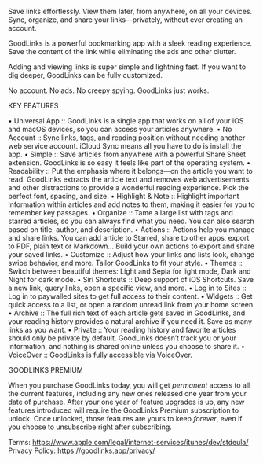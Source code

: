 Save links effortlessly. View them later, from anywhere, on all your devices. Sync, organize, and share your links—privately, without ever creating an account.

GoodLinks is a powerful bookmarking app with a sleek reading experience. Save the content of the link while eliminating the ads and other clutter.

Adding and viewing links is super simple and lightning fast. If you want to dig deeper, GoodLinks can be fully customized.

No account. No ads. No creepy spying. GoodLinks just works.

KEY FEATURES

• Universal App :: GoodLinks is a single app that works on all of your iOS and macOS devices, so you can access your articles anywhere.
• No Account :: Sync links, tags, and reading position without needing another web service account. iCloud Sync means all you have to do is install the app.
• Simple :: Save articles from anywhere with a powerful Share Sheet extension. GoodLinks is so easy it feels like part of the operating system.
• Readability :: Put the emphasis where it belongs—on the article you want to read. GoodLinks extracts the article text and removes web advertisements and other distractions to provide a wonderful reading experience. Pick the perfect font, spacing, and size.
• Highlight & Note :: Highlight important information within articles and add notes to them, making it easier for you to remember key passages.
• Organize :: Tame a large list with tags and starred articles, so you can always find what you need. You can also search based on title, author, and description.
• Actions :: Actions help you manage and share links. You can add article to Starred, share to other apps, export to PDF, plain text or Markdown... Build your own actions to export and share your saved links.
• Customize :: Adjust how your links and lists look, change swipe behavior, and more. Tailor GoodLinks to fit your style.
• Themes :: Switch between beautiful themes: Light and Sepia for light mode, Dark and Night for dark mode.
• Siri Shortcuts :: Deep support of iOS Shortcuts. Save a new link, query links, open a specific view, and more.
• Log in to Sites :: Log in to paywalled sites to get full access to their content.
• Widgets :: Get quick access to a list, or open a random unread link from your home screen.
• Archive :: The full rich text of each article gets saved in GoodLinks, and your reading history provides a natural archive if you need it. Save as many links as you want.
• Private :: Your reading history and favorite articles should only be private by default. GoodLinks doesn’t track you or your information, and nothing is shared online unless you choose to share it.
• VoiceOver :: GoodLinks is fully accessible via VoiceOver.

GOODLINKS PREMIUM

When you purchase GoodLinks today, you will get *permanent* access to all the current features, including any new ones released one year from your date of purchase. After your one year of feature upgrades is up, any new features introduced will require the GoodLinks Premium subscription to unlock. Once unlocked, those features are yours to keep *forever*, even if you choose to unsubscribe right after subscribing.

Terms: https://www.apple.com/legal/internet-services/itunes/dev/stdeula/
Privacy Policy: https://goodlinks.app/privacy/
